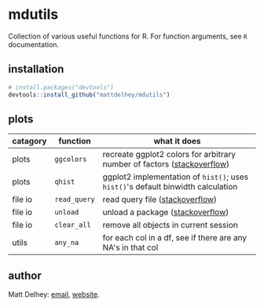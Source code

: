 mdutils
=======

Collection of various useful functions for R. For function arguments, see `R` documentation.

installation
-----------
```R
# install.packages("devtools")
devtools::install_github("mattdelhey/mdutils")
```

plots
-----------

| catagory | function     |  what it does |
| -------- | --------     | ------------- |
| plots    | `ggcolors`   | recreate ggplot2 colors for arbitrary number of factors ([stackoverflow](http://stackoverflow.com/questions/8197559/emulate-ggplot2-default-color-palette)) |
| plots    | `qhist`      | ggplot2 implementation of `hist()`; uses `hist()`'s default binwidth calculation |
| file io  | `read_query` | read query file ([stackoverflow](http://stackoverflow.com/questions/3580532/r-read-contents-of-text-file-as-a-query)) |
| file io  | `unload`     | unload a package ([stackoverflow](http://stackoverflow.com/questions/6979917/how-to-unload-a-package-without-restarting-r)) |
| file io  | `clear_all`  | remove all objects in current session |
| utils    | `any_na`     | for each col in a df, see if there are any NA's in that col |

author
--------
Matt Delhey: [email](mailto:matt.delhey@rice.edu), [website](http://mattdelhey.com).

